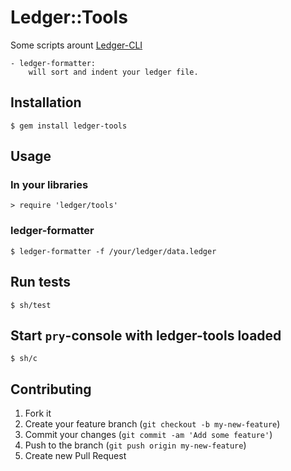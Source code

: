 # Ledger::Tools

  Some scripts arount [Ledger-CLI](http://www.ledger-cli.org/)

    - ledger-formatter:
        will sort and indent your ledger file.


## Installation

    $ gem install ledger-tools

## Usage

### In your libraries
    > require 'ledger/tools'


### ledger-formatter
    $ ledger-formatter -f /your/ledger/data.ledger

## Run tests
    $ sh/test

## Start `pry`-console with ledger-tools loaded
    $ sh/c


## Contributing

1. Fork it
2. Create your feature branch (`git checkout -b my-new-feature`)
3. Commit your changes (`git commit -am 'Add some feature'`)
4. Push to the branch (`git push origin my-new-feature`)
5. Create new Pull Request
